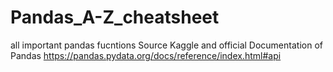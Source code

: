 # Pandas_A-Z_cheatsheet
all important pandas fucntions
Source Kaggle and official Documentation of Pandas
https://pandas.pydata.org/docs/reference/index.html#api
